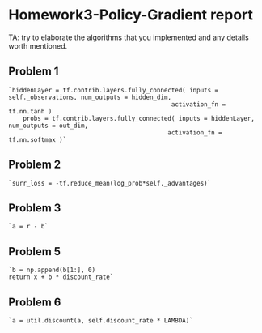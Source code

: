 # Homework3-Policy-Gradient report

TA: try to elaborate the algorithms that you implemented and any details worth mentioned.
## Problem 1

    `hiddenLayer = tf.contrib.layers.fully_connected( inputs = self._observations, num_outputs = hidden_dim, 
                                                 activation_fn = tf.nn.tanh )
        probs = tf.contrib.layers.fully_connected( inputs = hiddenLayer, num_outputs = out_dim, 
                                                activation_fn = tf.nn.softmax )`

## Problem 2

    `surr_loss = -tf.reduce_mean(log_prob*self._advantages)`
    
## Problem 3

    `a = r - b`
    
## Problem 5

    `b = np.append(b[1:], 0)
    return x + b * discount_rate`

## Problem 6
    
    `a = util.discount(a, self.discount_rate * LAMBDA)`
